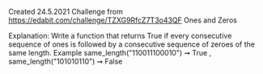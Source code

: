 Created 24.5.2021
Challenge from https://edabit.com/challenge/TZXG9RfcZ7T3o43QF
Ones and Zeros

Explanation:
Write a function that returns True 
if every consecutive sequence of ones is followed by a consecutive sequence of zeroes of the same length.
Example same_length("110011100010") ➞ True , same_length("101010110") ➞ False